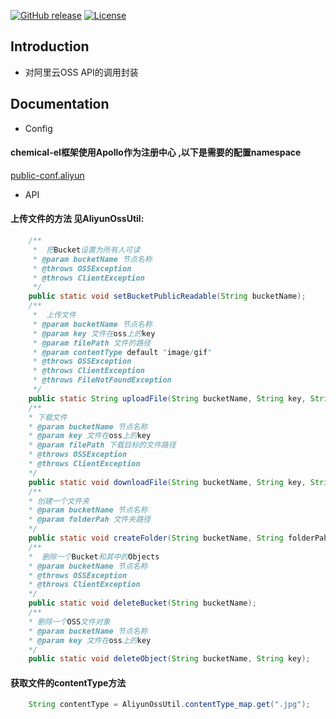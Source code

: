 [![GitHub release](https://img.shields.io/badge/release-1.0.0-28a745.svg)](https://github.com/0nebean/com.alibaba.druid-0nebean.custom/releases)
[![License](https://img.shields.io/badge/license-Apache%202-4EB1BA.svg)](https://www.apache.org/licenses/LICENSE-2.0.html)


Introduction
---
- 对阿里云OSS API的调用封装

Documentation
---
- Config
#### chemical-el框架使用Apollo作为注册中心 ,以下是需要的配置namespace
[public-conf.aliyun](https://github.com/0nebean/public.conf/blob/master/conf/public-conf.aliyun.properties)

- API
#### 上传文件的方法 见AliyunOssUtil:
```java
    /**
     *  把Bucket设置为所有人可读
     * @param bucketName 节点名称
     * @throws OSSException
     * @throws ClientException
     */
    public static void setBucketPublicReadable(String bucketName);
    /**
     *  上传文件
     * @param bucketName 节点名称
     * @param key 文件在oss上的key
     * @param filePath 文件的路径
     * @param contentType default "image/gif"
     * @throws OSSException
     * @throws ClientException
     * @throws FileNotFoundException
     */
    public static String uploadFile(String bucketName, String key, String filePath, String contentType);
    /**
    * 下载文件
    * @param bucketName 节点名称
    * @param key 文件在oss上的key
    * @param filePath 下载目标的文件路径
    * @throws OSSException
    * @throws ClientException
    */
    public static void downloadFile(String bucketName, String key, String filePath);
    /**
    * 创建一个文件夹
    * @param bucketName 节点名称
    * @param folderPah 文件夹路径
    */
    public static void createFolder(String bucketName, String folderPah);
    /**
    *  删除一个Bucket和其中的Objects
    * @param bucketName 节点名称
    * @throws OSSException
    * @throws ClientException
    */
    public static void deleteBucket(String bucketName);
    /**
    * 删除一个OSS文件对象
    * @param bucketName 节点名称
    * @param key 文件在oss上的key
    */
    public static void deleteObject(String bucketName, String key);
```


#### 获取文件的contentType方法
```java
    String contentType = AliyunOssUtil.contentType_map.get(".jpg");
```
